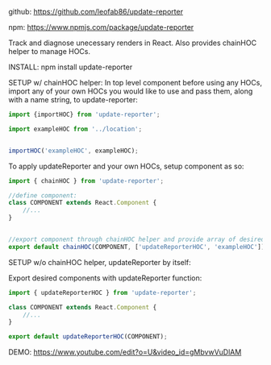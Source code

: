 github: https://github.com/leofab86/update-reporter

npm: https://www.npmjs.com/package/update-reporter


Track and diagnose unecessary renders in React. Also provides chainHOC helper to manage HOCs.

INSTALL:
npm install update-reporter


SETUP w/ chainHOC helper:
In top level component before using any HOCs, import any of your own HOCs you would like to use and pass them, along with a name string, to update-reporter:

```javascript
import {importHOC} from 'update-reporter';

import exampleHOC from '../location';


importHOC('exampleHOC', exampleHOC);
```



To apply updateReporter and your own HOCs, setup component as so:

```javascript
import { chainHOC } from 'update-reporter';

//define component:
class COMPONENT extends React.Component {
	//...
}


//export component through chainHOC helper and provide array of desired HOCs:
export default chainHOC(COMPONENT, ['updateReporterHOC', 'exampleHOC']);
```


SETUP w/o chainHOC helper, updateReporter by itself:

Export desired components with updateReporter function:

```javascript
import { updateReporterHOC } from 'update-reporter';

class COMPONENT extends React.Component {
	//...
}

export default updateReporterHOC(COMPONENT);
```


DEMO: https://www.youtube.com/edit?o=U&video_id=gMbvwVuDlAM